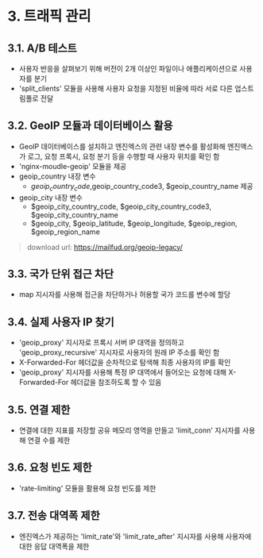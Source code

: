 # 3. 트래픽 관리

## 3.1. A/B 테스트
- 사용자 반응을 살펴보기 위해 버전이 2개 이상인 파일이나 애플리케이션으로 사용자를 분기
- 'split_clients' 모듈을 사용해 사용자 요청을 지정된 비율에 따라 서로 다른 업스트림풀로 전달
## 3.2. GeoIP 모듈과 데이터베이스 활용
- GeoIP 데이터베이스를 설치하고 엔진엑스의 관련 내장 변수를 활성화해 엔진액스가 로그, 요청 프록시, 요청 분기 등을 수행할 때 사용자 위치를 확인 함
- 'nginx-moudle-geoip' 모듈을 제공
- geoip_country 내장 변수
    - $geoip_country_code,$geoip_country_code3, $geoip_country_name 제공
- geoip_city 내장 변수
    - $geoip_city_country_code, $geoip_city_country_code3, $geoip_city_country_name
    - $geoip_city, $geoip_latitude, $geoip_longitude, $geoip_region, $geoip_region_name
> download url: https://mailfud.org/geoip-legacy/
## 3.3. 국가 단위 접근 차단
- map 지시자를 사용해 접근을 차단하거나 허용할 국가 코드를 변수에 할당
## 3.4. 실제 사용자 IP 찾기
- 'geoip_proxy' 지시자로 프록시 서버 IP 대역을 정의하고 'geoip_proxy_recursive' 지시자로 사용자의 원래 IP 주소를 확인 함
- X-Forwarded-For 헤더값을 순차적으로 탐색해 최종 사용자의 IP를 확인
- 'geoip_proxy' 지시자를 사용해 특정 IP 대역에서 들어오는 요청에 대해 X-Forwarded-For 헤더값을 참조하도록 할 수 있음
## 3.5. 연결 제한
- 연결에 대한 지표를 저장할 공유 메모리 영역을 만들고 'limit_conn' 지시자를 사용해 연결 수를 제한
## 3.6. 요청 빈도 제한
- 'rate-limiting' 모듈을 활용해 요청 빈도를 제한
## 3.7. 전송 대역폭 제한
- 엔진엑스가 제공하는 'limit_rate'와 'limit_rate_after' 지시자를 사용해 사용자에 대한 응답 대역폭을 제한
